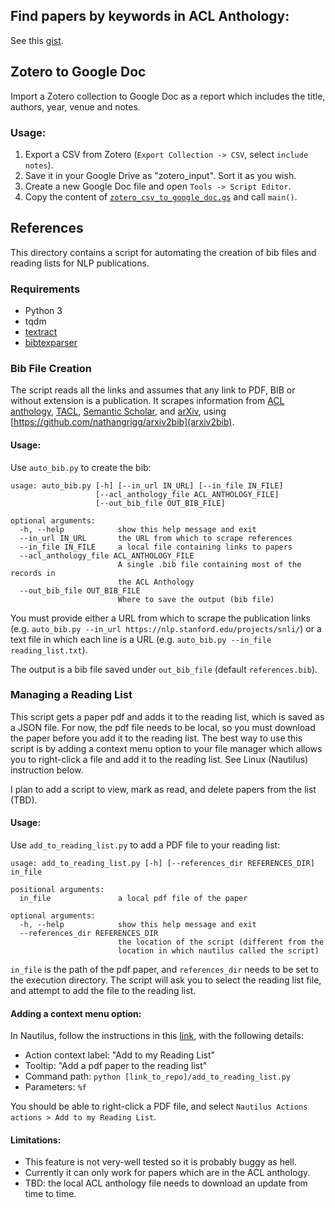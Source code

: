 ## Find papers by keywords in ACL Anthology:

See this [gist](https://gist.github.com/vered1986/8b07f3338598984bacac57fd6f3c519a#file-find_papers_by_keywords-py).

## Zotero to Google Doc

Import a Zotero collection to Google Doc as a report which includes the title, authors, year, venue and notes. 

### Usage:

1. Export a CSV from Zotero (`Export Collection -> CSV`, select `include notes`). 
2. Save it in your Google Drive as "zotero_input". Sort it as you wish. 
3. Create a new Google Doc file and open `Tools -> Script Editor`.  
4. Copy the content of [`zotero_csv_to_google_doc.gs`](zotero_to_google_doc/zotero_csv_to_google_doc.gs) and call `main()`. 


## References

This directory contains a script for automating the creation of bib files and reading lists for NLP publications.

### Requirements

* Python 3
* tqdm
* [textract](http://textract.readthedocs.io/en/latest/installation.html)
* [bibtexparser](https://bibtexparser.readthedocs.io/en/master/)

### Bib File Creation

The script reads all the links and assumes that any link to PDF, BIB or without extension is a publication.
It scrapes information from [ACL anthology](http://aclweb.org/anthology/), [TACL](https://transacl.org/ojs/index.php/tacl/),
[Semantic Scholar](https://www.semanticscholar.org),
and [arXiv](https://arxiv.org), using [https://github.com/nathangrigg/arxiv2bib](arxiv2bib).

#### Usage:

Use `auto_bib.py` to create the bib:

```
usage: auto_bib.py [-h] [--in_url IN_URL] [--in_file IN_FILE]
                   [--acl_anthology_file ACL_ANTHOLOGY_FILE]
                   [--out_bib_file OUT_BIB_FILE]

optional arguments:
  -h, --help            show this help message and exit
  --in_url IN_URL       the URL from which to scrape references
  --in_file IN_FILE     a local file containing links to papers
  --acl_anthology_file ACL_ANTHOLOGY_FILE
                        A single .bib file containing most of the records in
                        the ACL Anthology
  --out_bib_file OUT_BIB_FILE
                        Where to save the output (bib file)
```

You must provide either a URL from which to scrape the publication links (e.g. `auto_bib.py --in_url https://nlp.stanford.edu/projects/snli/`)
or a text file in which each line is a URL (e.g. `auto_bib.py --in_file reading_list.txt`).

The output is a bib file saved under `out_bib_file` (default `references.bib`).

### Managing a Reading List

This script gets a paper pdf and adds it to the reading list, which is saved as a JSON file.
For now, the pdf file needs to be local, so you must download the paper before you add it to the reading list.
The best way to use this script is by adding a context menu option to your file manager 
which allows you to right-click a file and add it to the reading list.
See Linux (Nautilus) instruction below.  

I plan to add a script to view, mark as read, and delete papers from the list (TBD).

#### Usage:

Use `add_to_reading_list.py` to add a PDF file to your reading list:

```
usage: add_to_reading_list.py [-h] [--references_dir REFERENCES_DIR] in_file

positional arguments:
  in_file               a local pdf file of the paper

optional arguments:
  -h, --help            show this help message and exit
  --references_dir REFERENCES_DIR
                        the location of the script (different from the
                        location in which nautilus called the script)
```

`in_file` is the path of the pdf paper, and `references_dir` needs to be set to the execution directory.
The script will ask you to select the reading list file, and attempt to add the file to the reading list.

#### Adding a context menu option:

In Nautilus, follow the instructions in this [link](https://www.howtogeek.com/116807/how-to-easily-add-custom-right-click-options-to-ubuntus-file-manager/), with the following details:

- Action context label: "Add to my Reading List"
- Tooltip: "Add a pdf paper to the reading list"
- Command path: `python [link_to_repo]/add_to_reading_list.py`
- Parameters: `%f`

You should be able to right-click a PDF file, and select `Nautilus Actions actions > Add to my Reading List`. 

#### Limitations:

- This feature is not very-well tested so it is probably buggy as hell. 
- Currently it can only work for papers which are in the ACL anthology. 
- TBD: the local ACL anthology file needs to download an update from time to time.



